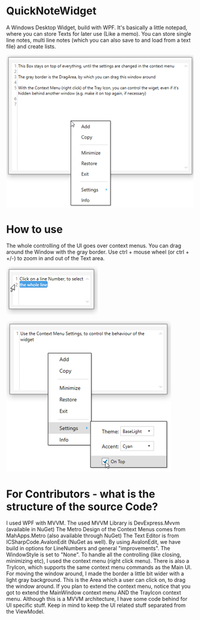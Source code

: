 # QuickNoteWidget
A Windows Desktop Widget, build with WPF. It's basically a little notepad, where you can store Texts for later use (Like a memo). 
You can store single line notes, multi line notes (which you can also save to and load from a text file) and create lists.

![preview](https://github.com/al-develop/QuickNoteWidget/blob/master/QuickNote%201.png)

# How to use
The whole controlling of the UI goes over context menus. 
You can drag around the Window with the gray border.
Use ctrl + mouse wheel (or ctrl + +/-) to zoom in and out of the Text area. 

![preview](https://github.com/al-develop/QuickNoteWidget/blob/master/QuickNote%202.png)

![preview](https://github.com/al-develop/QuickNoteWidget/blob/master/QuickNote%203.png)


# For Contributors - what is the structure of the source Code?
I used WPF with MVVM. The used MVVM Library is DevExpress.Mvvm (available in NuGet)
The Metro Design of the Context Menus comes from MahApps.Metro (also available through NuGet)
The Text Editor is from ICSharpCode.AvalonEdit (NuGet as well). By using AvalonEdit, we have build in options for LineNumbers and general "improvements".
The WindowStyle is set to "None". To handle all the controlling (like closing, minimizing etc), I used the context menu (right click menu). 
There is also a TryIcon, which supports the same context menu commands as the Main UI.
For moving the window around, I made the border a little bit wider with a light gray background. This is the Area which a user can click on, to drag the window around.
If you plan to extend the context menu, notice that you got to extend the MainWindow context menu AND the TrayIcon context menu.
Although this is a MVVM architecture, I have some code behind for UI specific stuff.
Keep in mind to keep the UI related stuff separated from the ViewModel.
